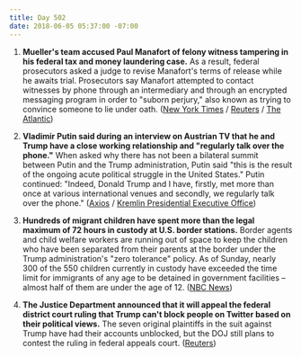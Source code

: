 ```yaml
---
title: Day 502
date: 2018-06-05 05:37:00 -07:00
---
```


1. **Mueller's team accused Paul Manafort of felony witness tampering in his federal tax and money laundering case.** As a result, federal prosecutors asked a judge to revise Manafort's terms of release while he awaits trial. Prosecutors say Manafort attempted to contact witnesses by phone through an intermediary and through an encrypted messaging program in order to "suborn perjury," also known as trying to convince someone to lie under oath. ([New York Times](https://www.nytimes.com/2018/06/04/us/politics/paul-manafort-mueller-witness-tampering.html) / [Reuters](https://www.reuters.com/article/us-usa-trump-russia-manafort/manafort-attempted-to-tamper-with-potential-witnesses-u-s-special-counsel-idUSKCN1J1043) / [The Atlantic](https://www.theatlantic.com/politics/archive/2018/06/paul-manafort-loses-his-cool/562034/))

2. **Vladimir Putin said during an interview on Austrian TV that he and Trump have a close working relationship and "regularly talk over the phone."** When asked why there has not been a bilateral summit between Putin and the Trump administration, Putin said "this is the result of the ongoing acute political struggle in the United States." Putin continued: "Indeed, Donald Trump and I have, firstly, met more than once at various international venues and secondly, we regularly talk over the phone." ([Axios](https://www.axios.com/putin-brags-close-donald-trump-relationship-888b6bfa-bcb3-4a54-97c5-b5b7ba4a4882.html) / [Kremlin Presidential Executive Office](http://en.kremlin.ru/events/president/news/57675))

3. **Hundreds of migrant children have spent more than the legal maximum of 72 hours in custody at U.S. border stations.** Border agents and child welfare workers are running out of space to keep the children who have been separated from their parents at the border under the Trump administration's "zero tolerance" policy. As of Sunday, nearly 300 of the 550 children currently in custody have exceeded the time limit for immigrants of any age to be detained in government facilities – almost half of them are under the age of 12. ([NBC News](https://www.nbcnews.com/news/us-news/hundreds-migrant-kids-separated-parents-are-stuck-border-stations-n878696))

4. **The Justice Department announced that it will appeal the federal district court ruling that Trump can't block people on Twitter based on their political views.** The seven original plaintiffs in the suit against Trump have had their accounts unblocked, but the DOJ still plans to contest the ruling in federal appeals court. ([Reuters](https://www.reuters.com/article/us-usa-trump-twitter/u-s-appeals-ruling-that-trump-could-not-block-twitter-followers-idUSKCN1J1078))